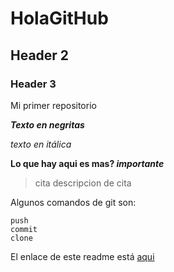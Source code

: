 # HolaGitHub
## Header 2 
### Header 3

Mi primer repositorio

**_Texto en negritas_**

*texto en itálica*

**Lo que hay aqui es mas? _importante_**

> cita
> descripcion de cita

Algunos comandos de git son:

```
push
commit
clone
```

El enlace de este readme está [aqui]()
